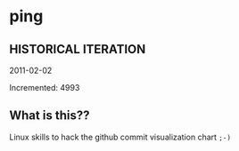 # ping

## HISTORICAL ITERATION
2011-02-02

Incremented: 4993

## What is this?? 
Linux skills to hack the github commit visualization chart `;-)`

